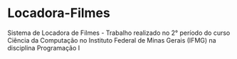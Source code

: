 # Locadora-Filmes
Sistema de Locadora de Filmes - Trabalho realizado no 2° período do curso Ciência da Computação no Instituto Federal de Minas Gerais (IFMG) na disciplina Programação I
